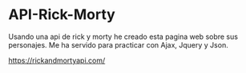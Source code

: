 # API-Rick-Morty

Usando una api de rick y morty he creado esta pagina web sobre sus personajes. Me ha servido para practicar con Ajax, Jquery y Json.

https://rickandmortyapi.com/
